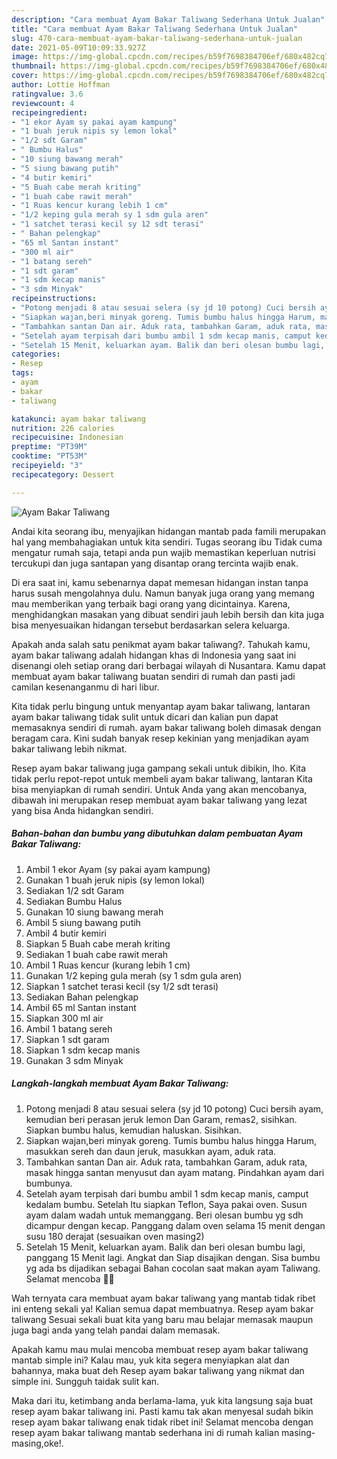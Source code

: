 ```yaml
---
description: "Cara membuat Ayam Bakar Taliwang Sederhana Untuk Jualan"
title: "Cara membuat Ayam Bakar Taliwang Sederhana Untuk Jualan"
slug: 470-cara-membuat-ayam-bakar-taliwang-sederhana-untuk-jualan
date: 2021-05-09T10:09:33.927Z
image: https://img-global.cpcdn.com/recipes/b59f7698384706ef/680x482cq70/ayam-bakar-taliwang-foto-resep-utama.jpg
thumbnail: https://img-global.cpcdn.com/recipes/b59f7698384706ef/680x482cq70/ayam-bakar-taliwang-foto-resep-utama.jpg
cover: https://img-global.cpcdn.com/recipes/b59f7698384706ef/680x482cq70/ayam-bakar-taliwang-foto-resep-utama.jpg
author: Lottie Hoffman
ratingvalue: 3.6
reviewcount: 4
recipeingredient:
- "1 ekor Ayam sy pakai ayam kampung"
- "1 buah jeruk nipis sy lemon lokal"
- "1/2 sdt Garam"
- " Bumbu Halus"
- "10 siung bawang merah"
- "5 siung bawang putih"
- "4 butir kemiri"
- "5 Buah cabe merah kriting"
- "1 buah cabe rawit merah"
- "1 Ruas kencur kurang lebih 1 cm"
- "1/2 keping gula merah sy 1 sdm gula aren"
- "1 satchet terasi kecil sy 12 sdt terasi"
- " Bahan pelengkap"
- "65 ml Santan instant"
- "300 ml air"
- "1 batang sereh"
- "1 sdt garam"
- "1 sdm kecap manis"
- "3 sdm Minyak"
recipeinstructions:
- "Potong menjadi 8 atau sesuai selera (sy jd 10 potong) Cuci bersih ayam, kemudian beri perasan jeruk lemon Dan Garam, remas2, sisihkan. Siapkan bumbu halus, kemudian haluskan. Sisihkan."
- "Siapkan wajan,beri minyak goreng. Tumis bumbu halus hingga Harum, masukkan sereh dan daun jeruk, masukkan ayam, aduk rata."
- "Tambahkan santan Dan air. Aduk rata, tambahkan Garam, aduk rata, masak hingga santan menyusut dan ayam matang. Pindahkan ayam dari bumbunya."
- "Setelah ayam terpisah dari bumbu ambil 1 sdm kecap manis, camput kedalam bumbu. Setelah Itu siapkan Teflon, Saya pakai oven. Susun ayam dalam wadah untuk memanggang. Beri olesan bumbu yg sdh dicampur dengan kecap. Panggang dalam oven selama 15 menit dengan susu 180 derajat (sesuaikan oven masing2)"
- "Setelah 15 Menit, keluarkan ayam. Balik dan beri olesan bumbu lagi, panggang 15 Menit lagi. Angkat dan Siap disajikan dengan. Sisa bumbu yg ada bs dijadikan sebagai Bahan cocolan saat makan ayam Taliwang. Selamat mencoba 🙏😉"
categories:
- Resep
tags:
- ayam
- bakar
- taliwang

katakunci: ayam bakar taliwang 
nutrition: 226 calories
recipecuisine: Indonesian
preptime: "PT39M"
cooktime: "PT53M"
recipeyield: "3"
recipecategory: Dessert

---
```



![Ayam Bakar Taliwang](https://img-global.cpcdn.com/recipes/b59f7698384706ef/680x482cq70/ayam-bakar-taliwang-foto-resep-utama.jpg)

Andai kita seorang ibu, menyajikan hidangan mantab pada famili merupakan hal yang membahagiakan untuk kita sendiri. Tugas seorang ibu Tidak cuma mengatur rumah saja, tetapi anda pun wajib memastikan keperluan nutrisi tercukupi dan juga santapan yang disantap orang tercinta wajib enak.

Di era  saat ini, kamu sebenarnya dapat memesan hidangan instan tanpa harus susah mengolahnya dulu. Namun banyak juga orang yang memang mau memberikan yang terbaik bagi orang yang dicintainya. Karena, menghidangkan masakan yang dibuat sendiri jauh lebih bersih dan kita juga bisa menyesuaikan hidangan tersebut berdasarkan selera keluarga. 



Apakah anda salah satu penikmat ayam bakar taliwang?. Tahukah kamu, ayam bakar taliwang adalah hidangan khas di Indonesia yang saat ini disenangi oleh setiap orang dari berbagai wilayah di Nusantara. Kamu dapat membuat ayam bakar taliwang buatan sendiri di rumah dan pasti jadi camilan kesenanganmu di hari libur.

Kita tidak perlu bingung untuk menyantap ayam bakar taliwang, lantaran ayam bakar taliwang tidak sulit untuk dicari dan kalian pun dapat memasaknya sendiri di rumah. ayam bakar taliwang boleh dimasak dengan beragam cara. Kini sudah banyak resep kekinian yang menjadikan ayam bakar taliwang lebih nikmat.

Resep ayam bakar taliwang juga gampang sekali untuk dibikin, lho. Kita tidak perlu repot-repot untuk membeli ayam bakar taliwang, lantaran Kita bisa menyiapkan di rumah sendiri. Untuk Anda yang akan mencobanya, dibawah ini merupakan resep membuat ayam bakar taliwang yang lezat yang bisa Anda hidangkan sendiri.

<!--inarticleads1-->

##### Bahan-bahan dan bumbu yang dibutuhkan dalam pembuatan Ayam Bakar Taliwang:

1. Ambil 1 ekor Ayam (sy pakai ayam kampung)
1. Gunakan 1 buah jeruk nipis (sy lemon lokal)
1. Sediakan 1/2 sdt Garam
1. Sediakan  Bumbu Halus
1. Gunakan 10 siung bawang merah
1. Ambil 5 siung bawang putih
1. Ambil 4 butir kemiri
1. Siapkan 5 Buah cabe merah kriting
1. Sediakan 1 buah cabe rawit merah
1. Ambil 1 Ruas kencur (kurang lebih 1 cm)
1. Gunakan 1/2 keping gula merah (sy 1 sdm gula aren)
1. Siapkan 1 satchet terasi kecil (sy 1/2 sdt terasi)
1. Sediakan  Bahan pelengkap
1. Ambil 65 ml Santan instant
1. Siapkan 300 ml air
1. Ambil 1 batang sereh
1. Siapkan 1 sdt garam
1. Siapkan 1 sdm kecap manis
1. Gunakan 3 sdm Minyak




<!--inarticleads2-->

##### Langkah-langkah membuat Ayam Bakar Taliwang:

1. Potong menjadi 8 atau sesuai selera (sy jd 10 potong) Cuci bersih ayam, kemudian beri perasan jeruk lemon Dan Garam, remas2, sisihkan. Siapkan bumbu halus, kemudian haluskan. Sisihkan.
1. Siapkan wajan,beri minyak goreng. Tumis bumbu halus hingga Harum, masukkan sereh dan daun jeruk, masukkan ayam, aduk rata.
1. Tambahkan santan Dan air. Aduk rata, tambahkan Garam, aduk rata, masak hingga santan menyusut dan ayam matang. Pindahkan ayam dari bumbunya.
1. Setelah ayam terpisah dari bumbu ambil 1 sdm kecap manis, camput kedalam bumbu. Setelah Itu siapkan Teflon, Saya pakai oven. Susun ayam dalam wadah untuk memanggang. Beri olesan bumbu yg sdh dicampur dengan kecap. Panggang dalam oven selama 15 menit dengan susu 180 derajat (sesuaikan oven masing2)
1. Setelah 15 Menit, keluarkan ayam. Balik dan beri olesan bumbu lagi, panggang 15 Menit lagi. Angkat dan Siap disajikan dengan. Sisa bumbu yg ada bs dijadikan sebagai Bahan cocolan saat makan ayam Taliwang. Selamat mencoba 🙏😉




Wah ternyata cara membuat ayam bakar taliwang yang mantab tidak ribet ini enteng sekali ya! Kalian semua dapat membuatnya. Resep ayam bakar taliwang Sesuai sekali buat kita yang baru mau belajar memasak maupun juga bagi anda yang telah pandai dalam memasak.

Apakah kamu mau mulai mencoba membuat resep ayam bakar taliwang mantab simple ini? Kalau mau, yuk kita segera menyiapkan alat dan bahannya, maka buat deh Resep ayam bakar taliwang yang nikmat dan simple ini. Sungguh taidak sulit kan. 

Maka dari itu, ketimbang anda berlama-lama, yuk kita langsung saja buat resep ayam bakar taliwang ini. Pasti kamu tak akan menyesal sudah bikin resep ayam bakar taliwang enak tidak ribet ini! Selamat mencoba dengan resep ayam bakar taliwang mantab sederhana ini di rumah kalian masing-masing,oke!.

